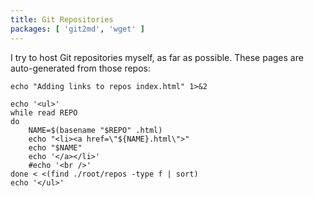 ```yaml
---
title: Git Repositories
packages: [ 'git2md', 'wget' ]
---
```


I try to host Git repositories myself, as far as possible. These pages are
auto-generated from those repos:

```{.unwrap pipe="bash | pandoc -f html -t json"}
echo "Adding links to repos index.html" 1>&2

echo '<ul>'
while read REPO
do
    NAME=$(basename "$REPO" .html)
    echo "<li><a href=\"${NAME}.html\">"
    echo "$NAME"
    echo '</a></li>'
    #echo '<br />'
done < <(find ./root/repos -type f | sort)
echo '</ul>'
```
